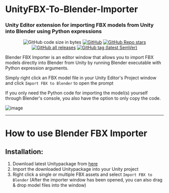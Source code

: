 # UnityFBX-To-Blender-Importer
### Unity Editor extension for importing FBX models from Unity into Blender using Python expressions

<div align="center">

![GitHub code size in bytes](https://img.shields.io/github/languages/code-size/Varneon/UnityFBX-To-Blender-Importer?style=for-the-badge)
[![GitHub](https://img.shields.io/github/license/Varneon/UnityFBX-To-Blender-Importer?color=blue&style=for-the-badge)](https://github.com/Varneon/UnityFBX-To-Blender-Importer/blob/main/LICENSE)
[![GitHub Repo stars](https://img.shields.io/github/stars/Varneon/UnityFBX-To-Blender-Importer?style=for-the-badge)](https://github.com/Varneon/UnityFBX-To-Blender-Importer/stargazers)
[![GitHub all releases](https://img.shields.io/github/downloads/Varneon/UnityFBX-To-Blender-Importer/total?color=blue&style=for-the-badge)](https://github.com/Varneon/UnityFBX-To-Blender-Importer/releases)
[![GitHub tag (latest SemVer)](https://img.shields.io/github/v/tag/Varneon/UnityFBX-To-Blender-Importer?color=blue&label=Release&sort=semver&style=for-the-badge)](https://github.com/Varneon/UnityFBX-To-Blender-Importer/releases/latest)

</div>

Blender FBX Importer is an editor window that allows you to import FBX models directly into Blender from Unity by running Blender executable with Python expression arguments.

Simply right click an FBX model file in your Unity Editor's Project window and click `Import FBX to Blender` to open the prompt

If you only need the Python code for importing the model(s) yourself through Blender's console, you also have the option to only copy the code.

![image](https://user-images.githubusercontent.com/26690821/144789473-bbc7d84e-059b-43ed-86ec-6d6036101f78.png)

---

# How to use Blender FBX Importer

## Installation:
1. Download latest Unitypackage from [here](https://github.com/UnityFBX-To-Blender-Importer/releases/latest)
2. Import the downloaded Unitypackage into your Unity project
3. Right click a single or multiple FBX assets and select `Import FBX to Blender` (After the importer window has been opened, you can also drag & drop model files into the window)
